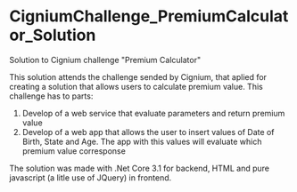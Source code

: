 # CigniumChallenge_PremiumCalculator_Solution
Solution to Cignium challenge "Premium Calculator"

This solution attends the challenge sended by Cignium, that aplied for creating a solution that allows users to calculate premium value.
This challenge has to parts:
1. Develop of a web service that evaluate parameters and return premium value
2. Develop of a web app that allows the user to insert values of Date of Birth, State and Age. The app with this values will evaluate which premium value corresponse

The solution was made with .Net Core 3.1 for backend, HTML and pure javascript (a litle use of JQuery) in frontend.

